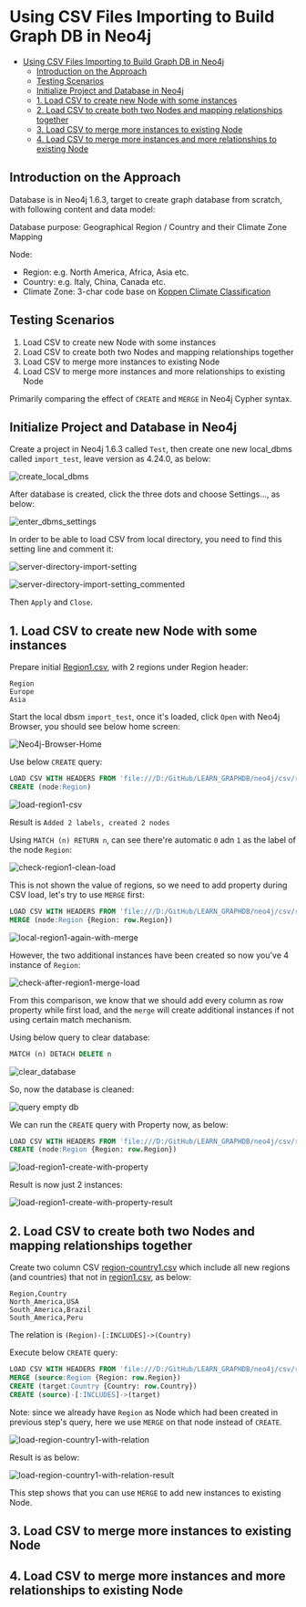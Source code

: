 # Using CSV Files Importing to Build Graph DB in Neo4j

- [Using CSV Files Importing to Build Graph DB in Neo4j](#using-csv-files-importing-to-build-graph-db-in-neo4j)
  - [Introduction on the Approach](#introduction-on-the-approach)
  - [Testing Scenarios](#testing-scenarios)
  - [Initialize Project and Database in Neo4j](#initialize-project-and-database-in-neo4j)
  - [1. Load CSV to create new Node with some instances](#1-load-csv-to-create-new-node-with-some-instances)
  - [2. Load CSV to create both two Nodes and mapping relationships together](#2-load-csv-to-create-both-two-nodes-and-mapping-relationships-together)
  - [3. Load CSV to merge more instances to existing Node](#3-load-csv-to-merge-more-instances-to-existing-node)
  - [4. Load CSV to merge more instances and more relationships to existing Node](#4-load-csv-to-merge-more-instances-and-more-relationships-to-existing-node)

## Introduction on the Approach

Database is in Neo4j 1.6.3, target to create graph database from scratch, with following content and data model:

Database purpose: Geographical Region / Country and their Climate Zone Mapping

Node:
- Region: e.g. North America, Africa, Asia etc.
- Country: e.g. Italy, China, Canada etc.
- Climate Zone: 3-char code base on [Koppen Climate Classification](https://en.wikipedia.org/wiki/K%C3%B6ppen_climate_classification)

## Testing Scenarios

1. Load CSV to create new Node with some instances
2. Load CSV to create both two Nodes and mapping relationships together
3. Load CSV to merge more instances to existing Node
4. Load CSV to merge more instances and more relationships to existing Node

Primarily comparing the effect of `CREATE` and `MERGE` in Neo4j Cypher syntax.

## Initialize Project and Database in Neo4j

Create a project in Neo4j 1.6.3 called `Test`, then create one new local_dbms called `import_test`, leave version as 4.24.0, as below:

![create_local_dbms](img/create_local_dbms.png)

After database is created, click the three dots and choose Settings..., as below:

![enter_dbms_settings](img/enter_dbms_settings.png)

In order to be able to load CSV from local directory, you need to find this setting line and comment it:

![server-directory-import-setting](img/server-directory-import-setting.png)

![server-directory-import-setting_commented](img/server-directory-import-setting_commented.png)

Then `Apply` and `Close`.

## 1. Load CSV to create new Node with some instances

Prepare initial [Region1.csv](csv/region1.csv), with 2 regions under Region header:

```csv
Region
Europe
Asia
```

Start the local dbsm `import_test`, once it's loaded, click `Open` with Neo4j Browser, you should see below home screen:

![Neo4j-Browser-Home](img/Neo4j-Browser-Home.png)

Use below `CREATE` query:

```SQL
LOAD CSV WITH HEADERS FROM 'file:///D:/GitHub/LEARN_GRAPHDB/neo4j/csv/region1.csv' AS row
CREATE (node:Region)
```

![load-region1-csv](img/load-region1-csv.png)

Result is `Added 2 labels, created 2 nodes`

Using `MATCH (n) RETURN n`, can see there're automatic `0` adn `1` as the label of the node `Region`:

![check-region1-clean-load](img/check-region1-clean-load.png)

This is not shown the value of regions, so we need to add property during CSV load, let's try to use `MERGE` first:

```SQL
LOAD CSV WITH HEADERS FROM 'file:///D:/GitHub/LEARN_GRAPHDB/neo4j/csv/region1.csv' AS row
MERGE (node:Region {Region: row.Region})
```

![local-region1-again-with-merge](img/local-region1-again-with-merge.png)

However, the two additional instances have been created so now you've 4 instance of `Region`:

![check-after-region1-merge-load](img/check-after-region1-merge-load.png)

From this comparison, we know that we should add every column as row property while first load, and the `merge` will create additional instances if not using certain match mechanism.

Using below query to clear database:

```SQL
MATCH (n) DETACH DELETE n
```

![clear_database](img/clear_database.png)

So, now the database is cleaned:

![query empty db](img/query_empty_db.png)

We can run the `CREATE` query with Property now, as below:

```SQL
LOAD CSV WITH HEADERS FROM 'file:///D:/GitHub/LEARN_GRAPHDB/neo4j/csv/region1.csv' AS row
CREATE (node:Region {Region: row.Region})
```

![load-region1-create-with-property](img/load-region1-create-with-property.png)

Result is now just 2 instances:

![load-region1-create-with-property-result](img/load-region1-create-with-property-result.png)

## 2. Load CSV to create both two Nodes and mapping relationships together

Create two column CSV [region-country1.csv](csv/region-country1.csv) which include all new regions (and countries) that not in [region1.csv](csv/region1.csv), as below:

```CSV
Region,Country
North_America,USA
South_America,Brazil
South_America,Peru
```

The relation is `(Region)-[:INCLUDES]->(Country)`

Execute below `CREATE` query:

```SQL
LOAD CSV WITH HEADERS FROM 'file:///D:/GitHub/LEARN_GRAPHDB/neo4j/csv/region-country1.csv' AS row
MERGE (source:Region {Region: row.Region})
CREATE (target:Country {Country: row.Country})
CREATE (source)-[:INCLUDES]->(target)
```

Note: since we already have `Region` as Node which had been created in previous step's query, here we use `MERGE` on that node instead of `CREATE`.

![load-region-country1-with-relation](img/load-region-country1-with-relation.png)

Result is as below:

![load-region-country1-with-relation-result](img/load-region-country1-with-relation-result.png)

This step shows that you can use `MERGE` to add new instances to existing Node.

## 3. Load CSV to merge more instances to existing Node

## 4. Load CSV to merge more instances and more relationships to existing Node